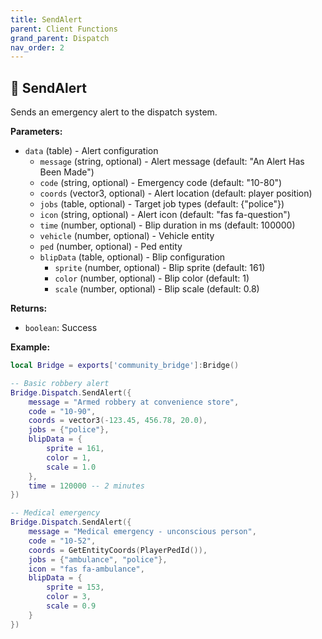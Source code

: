```yaml
---
title: SendAlert
parent: Client Functions
grand_parent: Dispatch
nav_order: 2
---
```


## 🔹 SendAlert

Sends an emergency alert to the dispatch system.

**Parameters:**
- `data` (table) - Alert configuration
  - `message` (string, optional) - Alert message (default: "An Alert Has Been Made")
  - `code` (string, optional) - Emergency code (default: "10-80")
  - `coords` (vector3, optional) - Alert location (default: player position)
  - `jobs` (table, optional) - Target job types (default: {"police"})
  - `icon` (string, optional) - Alert icon (default: "fas fa-question")
  - `time` (number, optional) - Blip duration in ms (default: 100000)
  - `vehicle` (number, optional) - Vehicle entity
  - `ped` (number, optional) - Ped entity
  - `blipData` (table, optional) - Blip configuration
    - `sprite` (number, optional) - Blip sprite (default: 161)
    - `color` (number, optional) - Blip color (default: 1)
    - `scale` (number, optional) - Blip scale (default: 0.8)

**Returns:**
- `boolean`: Success

**Example:**
```lua
local Bridge = exports['community_bridge']:Bridge()

-- Basic robbery alert
Bridge.Dispatch.SendAlert({
    message = "Armed robbery at convenience store",
    code = "10-90",
    coords = vector3(-123.45, 456.78, 20.0),
    jobs = {"police"},
    blipData = {
        sprite = 161,
        color = 1,
        scale = 1.0
    },
    time = 120000 -- 2 minutes
})

-- Medical emergency
Bridge.Dispatch.SendAlert({
    message = "Medical emergency - unconscious person",
    code = "10-52",
    coords = GetEntityCoords(PlayerPedId()),
    jobs = {"ambulance", "police"},
    icon = "fas fa-ambulance",
    blipData = {
        sprite = 153,
        color = 3,
        scale = 0.9
    }
})
``` 
